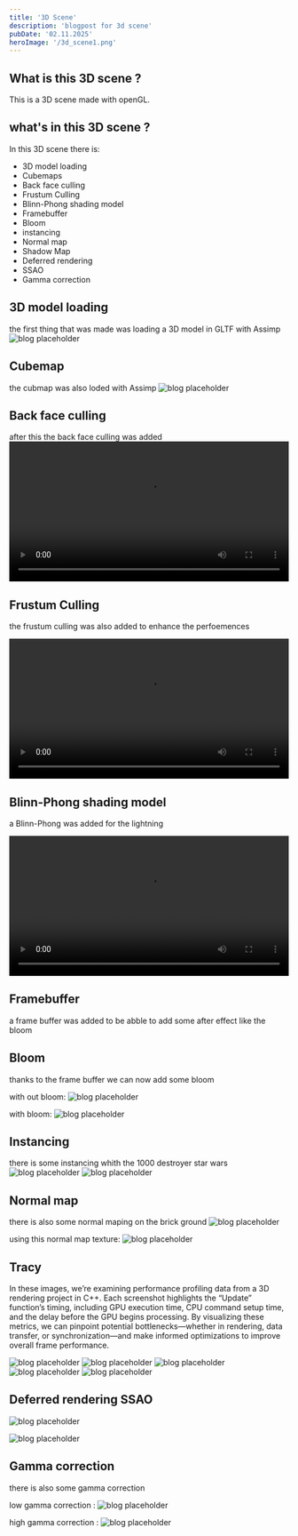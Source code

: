 ```yaml
---
title: '3D Scene'
description: 'blogpost for 3d scene'
pubDate: '02.11.2025'
heroImage: '/3d_scene1.png'
---
```


## What is this 3D scene ?

This is a 3D scene made with openGL. 

## what's in this 3D scene ?

In this 3D scene there is:
- 3D model loading
- Cubemaps
- Back face culling
- Frustum Culling
- Blinn-Phong shading model
- Framebuffer
- Bloom
- instancing
- Normal map
- Shadow Map
- Deferred rendering
- SSAO
- Gamma correction

## 3D model loading

the first thing that was made was loading a 3D model in GLTF with Assimp 
![blog placeholder](/3d_scene6.png)

## Cubemap

the cubmap was also loded with Assimp 
![blog placeholder](/3d_scene4.png)

## Back face culling

after this the back face culling was added 
<video controls style="width: 100%; height: auto;">
  <source src="/3d_scene1.mp4" type="video/mp4">
  Votre navigateur ne supporte pas la lecture de vidéos.
</video>

## Frustum Culling

the frustum culling was also added to enhance the perfoemences

<video controls style="width: 100%; height: auto;">
  <source src="/3d_scene3.mp4" type="video/mp4">
  Votre navigateur ne supporte pas la lecture de vidéos.
</video>

## Blinn-Phong shading model

a Blinn-Phong was added for the lightning 

<video controls style="width: 100%; height: auto;">
  <source src="/3d_scene2.mp4" type="video/mp4">
  Votre navigateur ne supporte pas la lecture de vidéos.
</video>

## Framebuffer

a frame buffer was added to be abble to add some after effect like the bloom

## Bloom

thanks to the frame buffer we can now add some bloom

with out bloom:
![blog placeholder](/3d_scene8.png)

with bloom:
![blog placeholder](/3d_scene4.png)

## Instancing

there is some instancing whith the 1000 destroyer star wars
![blog placeholder](/3d_scene9.png)
![blog placeholder](/3d_scene7.png)

## Normal map

there is also some normal maping on the brick ground
![blog placeholder](/normal.png)

using this normal map texture:
![blog placeholder](/brickwall_normal.jpg)




## Tracy 
In these images, we’re examining performance profiling data from a 3D rendering project in C++. 
Each screenshot highlights the “Update” function’s timing, including GPU execution time, CPU command setup time, and the delay before the GPU begins processing.
By visualizing these metrics, we can pinpoint potential bottlenecks—whether in rendering, data transfer, or synchronization—and make informed optimizations to improve overall frame performance.

![blog placeholder](/tracy1.png)
![blog placeholder](/tracy2.png)
![blog placeholder](/tracy3.png)
![blog placeholder](/tracy4.png)
![blog placeholder](/tracy5.png)
## Deferred rendering SSAO
  

![blog placeholder](/3d_scene12.png)

![blog placeholder](/3d_scene13s.png)

## Gamma correction

there is also some gamma correction 

low gamma correction : 
![blog placeholder](/3d_scene11.png)

high gamma correction :
![blog placeholder](/3d_scene10.png)